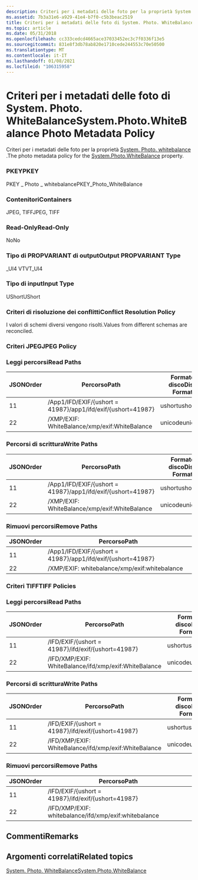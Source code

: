 ```yaml
---
description: Criteri per i metadati delle foto per la proprietà System. Photo. WhiteBalance.
ms.assetid: 7b3a31e6-a929-41e4-b7f0-c5b3beac2519
title: Criteri per i metadati delle foto di System. Photo. WhiteBalance
ms.topic: article
ms.date: 05/31/2018
ms.openlocfilehash: cc333cedcd4665ace37033452ec3c7f0336f13e5
ms.sourcegitcommit: 831e8f3db78ab820e1710cede244553c70e50500
ms.translationtype: MT
ms.contentlocale: it-IT
ms.lasthandoff: 01/08/2021
ms.locfileid: "106315958"
---
```

# <a name="systemphotowhitebalance-photo-metadata-policy"></a><span data-ttu-id="abc80-103">Criteri per i metadati delle foto di System. Photo. WhiteBalance</span><span class="sxs-lookup"><span data-stu-id="abc80-103">System.Photo.WhiteBalance Photo Metadata Policy</span></span>

<span data-ttu-id="abc80-104">Criteri per i metadati delle foto per la proprietà [System. Photo. whitebalance](../properties/props-system-photo-whitebalance.md) .</span><span class="sxs-lookup"><span data-stu-id="abc80-104">The photo metadata policy for the [System.Photo.WhiteBalance](../properties/props-system-photo-whitebalance.md) property.</span></span>

### <a name="pkey"></a><span data-ttu-id="abc80-105">PKEY</span><span class="sxs-lookup"><span data-stu-id="abc80-105">PKEY</span></span>

<span data-ttu-id="abc80-106">PKEY \_ Photo \_ whitebalance</span><span class="sxs-lookup"><span data-stu-id="abc80-106">PKEY\_Photo\_WhiteBalance</span></span>

### <a name="containers"></a><span data-ttu-id="abc80-107">Contenitori</span><span class="sxs-lookup"><span data-stu-id="abc80-107">Containers</span></span>

<span data-ttu-id="abc80-108">JPEG, TIFF</span><span class="sxs-lookup"><span data-stu-id="abc80-108">JPEG, TIFF</span></span>

### <a name="read-only"></a><span data-ttu-id="abc80-109">Read-Only</span><span class="sxs-lookup"><span data-stu-id="abc80-109">Read-Only</span></span>

<span data-ttu-id="abc80-110">No</span><span class="sxs-lookup"><span data-stu-id="abc80-110">No</span></span>

### <a name="output-propvariant-type"></a><span data-ttu-id="abc80-111">Tipo di PROPVARIANT di output</span><span class="sxs-lookup"><span data-stu-id="abc80-111">Output PROPVARIANT Type</span></span>

<span data-ttu-id="abc80-112">\_UI4 VT</span><span class="sxs-lookup"><span data-stu-id="abc80-112">VT\_UI4</span></span>

### <a name="input-type"></a><span data-ttu-id="abc80-113">Tipo di input</span><span class="sxs-lookup"><span data-stu-id="abc80-113">Input Type</span></span>

<span data-ttu-id="abc80-114">UShort</span><span class="sxs-lookup"><span data-stu-id="abc80-114">UShort</span></span>

### <a name="conflict-resolution-policy"></a><span data-ttu-id="abc80-115">Criteri di risoluzione dei conflitti</span><span class="sxs-lookup"><span data-stu-id="abc80-115">Conflict Resolution Policy</span></span>

<span data-ttu-id="abc80-116">I valori di schemi diversi vengono risolti.</span><span class="sxs-lookup"><span data-stu-id="abc80-116">Values from different schemas are reconciled.</span></span>

### <a name="jpeg-policy"></a><span data-ttu-id="abc80-117">Criteri JPEG</span><span class="sxs-lookup"><span data-stu-id="abc80-117">JPEG Policy</span></span>

### <a name="read-paths"></a><span data-ttu-id="abc80-118">Leggi percorsi</span><span class="sxs-lookup"><span data-stu-id="abc80-118">Read Paths</span></span>



| <span data-ttu-id="abc80-119">JSON</span><span class="sxs-lookup"><span data-stu-id="abc80-119">Order</span></span> | <span data-ttu-id="abc80-120">Percorso</span><span class="sxs-lookup"><span data-stu-id="abc80-120">Path</span></span>                          | <span data-ttu-id="abc80-121">Formato disco</span><span class="sxs-lookup"><span data-stu-id="abc80-121">Disk Format</span></span> |
|-------|-------------------------------|-------------|
| <span data-ttu-id="abc80-122">1</span><span class="sxs-lookup"><span data-stu-id="abc80-122">1</span></span>     | <span data-ttu-id="abc80-123">/App1/IFD/EXIF/{ushort = 41987}</span><span class="sxs-lookup"><span data-stu-id="abc80-123">/app1/ifd/exif/{ushort=41987}</span></span> | <span data-ttu-id="abc80-124">ushort</span><span class="sxs-lookup"><span data-stu-id="abc80-124">ushort</span></span>      |
| <span data-ttu-id="abc80-125">2</span><span class="sxs-lookup"><span data-stu-id="abc80-125">2</span></span>     | <span data-ttu-id="abc80-126">/XMP/EXIF: WhiteBalance</span><span class="sxs-lookup"><span data-stu-id="abc80-126">/xmp/exif:WhiteBalance</span></span>        | <span data-ttu-id="abc80-127">unicode</span><span class="sxs-lookup"><span data-stu-id="abc80-127">unicode</span></span>     |



 

### <a name="write-paths"></a><span data-ttu-id="abc80-128">Percorsi di scrittura</span><span class="sxs-lookup"><span data-stu-id="abc80-128">Write Paths</span></span>



| <span data-ttu-id="abc80-129">JSON</span><span class="sxs-lookup"><span data-stu-id="abc80-129">Order</span></span> | <span data-ttu-id="abc80-130">Percorso</span><span class="sxs-lookup"><span data-stu-id="abc80-130">Path</span></span>                          | <span data-ttu-id="abc80-131">Formato disco</span><span class="sxs-lookup"><span data-stu-id="abc80-131">Disk Format</span></span> |
|-------|-------------------------------|-------------|
| <span data-ttu-id="abc80-132">1</span><span class="sxs-lookup"><span data-stu-id="abc80-132">1</span></span>     | <span data-ttu-id="abc80-133">/App1/IFD/EXIF/{ushort = 41987}</span><span class="sxs-lookup"><span data-stu-id="abc80-133">/app1/ifd/exif/{ushort=41987}</span></span> | <span data-ttu-id="abc80-134">ushort</span><span class="sxs-lookup"><span data-stu-id="abc80-134">ushort</span></span>      |
| <span data-ttu-id="abc80-135">2</span><span class="sxs-lookup"><span data-stu-id="abc80-135">2</span></span>     | <span data-ttu-id="abc80-136">/XMP/EXIF: WhiteBalance</span><span class="sxs-lookup"><span data-stu-id="abc80-136">/xmp/exif:WhiteBalance</span></span>        | <span data-ttu-id="abc80-137">unicode</span><span class="sxs-lookup"><span data-stu-id="abc80-137">unicode</span></span>     |



 

### <a name="remove-paths"></a><span data-ttu-id="abc80-138">Rimuovi percorsi</span><span class="sxs-lookup"><span data-stu-id="abc80-138">Remove Paths</span></span>



| <span data-ttu-id="abc80-139">JSON</span><span class="sxs-lookup"><span data-stu-id="abc80-139">Order</span></span> | <span data-ttu-id="abc80-140">Percorso</span><span class="sxs-lookup"><span data-stu-id="abc80-140">Path</span></span>                          |
|-------|-------------------------------|
| <span data-ttu-id="abc80-141">1</span><span class="sxs-lookup"><span data-stu-id="abc80-141">1</span></span>     | <span data-ttu-id="abc80-142">/App1/IFD/EXIF/{ushort = 41987}</span><span class="sxs-lookup"><span data-stu-id="abc80-142">/app1/ifd/exif/{ushort=41987}</span></span> |
| <span data-ttu-id="abc80-143">2</span><span class="sxs-lookup"><span data-stu-id="abc80-143">2</span></span>     | <span data-ttu-id="abc80-144">/XMP/EXIF: whitebalance</span><span class="sxs-lookup"><span data-stu-id="abc80-144">/xmp/exif:whitebalance</span></span>        |



 

### <a name="tiff-policies"></a><span data-ttu-id="abc80-145">Criteri TIFF</span><span class="sxs-lookup"><span data-stu-id="abc80-145">TIFF Policies</span></span>

### <a name="read-paths"></a><span data-ttu-id="abc80-146">Leggi percorsi</span><span class="sxs-lookup"><span data-stu-id="abc80-146">Read Paths</span></span>



| <span data-ttu-id="abc80-147">JSON</span><span class="sxs-lookup"><span data-stu-id="abc80-147">Order</span></span> | <span data-ttu-id="abc80-148">Percorso</span><span class="sxs-lookup"><span data-stu-id="abc80-148">Path</span></span>                       | <span data-ttu-id="abc80-149">Formato disco</span><span class="sxs-lookup"><span data-stu-id="abc80-149">Disk Format</span></span> |
|-------|----------------------------|-------------|
| <span data-ttu-id="abc80-150">1</span><span class="sxs-lookup"><span data-stu-id="abc80-150">1</span></span>     | <span data-ttu-id="abc80-151">/IFD/EXIF/{ushort = 41987}</span><span class="sxs-lookup"><span data-stu-id="abc80-151">/ifd/exif/{ushort=41987}</span></span>   | <span data-ttu-id="abc80-152">ushort</span><span class="sxs-lookup"><span data-stu-id="abc80-152">ushort</span></span>      |
| <span data-ttu-id="abc80-153">2</span><span class="sxs-lookup"><span data-stu-id="abc80-153">2</span></span>     | <span data-ttu-id="abc80-154">/IFD/XMP/EXIF: WhiteBalance</span><span class="sxs-lookup"><span data-stu-id="abc80-154">/ifd/xmp/exif:WhiteBalance</span></span> | <span data-ttu-id="abc80-155">unicode</span><span class="sxs-lookup"><span data-stu-id="abc80-155">unicode</span></span>     |



 

### <a name="write-paths"></a><span data-ttu-id="abc80-156">Percorsi di scrittura</span><span class="sxs-lookup"><span data-stu-id="abc80-156">Write Paths</span></span>



| <span data-ttu-id="abc80-157">JSON</span><span class="sxs-lookup"><span data-stu-id="abc80-157">Order</span></span> | <span data-ttu-id="abc80-158">Percorso</span><span class="sxs-lookup"><span data-stu-id="abc80-158">Path</span></span>                       | <span data-ttu-id="abc80-159">Formato disco</span><span class="sxs-lookup"><span data-stu-id="abc80-159">Disk Format</span></span> |
|-------|----------------------------|-------------|
| <span data-ttu-id="abc80-160">1</span><span class="sxs-lookup"><span data-stu-id="abc80-160">1</span></span>     | <span data-ttu-id="abc80-161">/IFD/EXIF/{ushort = 41987}</span><span class="sxs-lookup"><span data-stu-id="abc80-161">/ifd/exif/{ushort=41987}</span></span>   | <span data-ttu-id="abc80-162">ushort</span><span class="sxs-lookup"><span data-stu-id="abc80-162">ushort</span></span>      |
| <span data-ttu-id="abc80-163">2</span><span class="sxs-lookup"><span data-stu-id="abc80-163">2</span></span>     | <span data-ttu-id="abc80-164">/IFD/XMP/EXIF: WhiteBalance</span><span class="sxs-lookup"><span data-stu-id="abc80-164">/ifd/xmp/exif:WhiteBalance</span></span> | <span data-ttu-id="abc80-165">unicode</span><span class="sxs-lookup"><span data-stu-id="abc80-165">unicode</span></span>     |



 

### <a name="remove-paths"></a><span data-ttu-id="abc80-166">Rimuovi percorsi</span><span class="sxs-lookup"><span data-stu-id="abc80-166">Remove Paths</span></span>



| <span data-ttu-id="abc80-167">JSON</span><span class="sxs-lookup"><span data-stu-id="abc80-167">Order</span></span> | <span data-ttu-id="abc80-168">Percorso</span><span class="sxs-lookup"><span data-stu-id="abc80-168">Path</span></span>                       |
|-------|----------------------------|
| <span data-ttu-id="abc80-169">1</span><span class="sxs-lookup"><span data-stu-id="abc80-169">1</span></span>     | <span data-ttu-id="abc80-170">/IFD/EXIF/{ushort = 41987}</span><span class="sxs-lookup"><span data-stu-id="abc80-170">/ifd/exif/{ushort=41987}</span></span>   |
| <span data-ttu-id="abc80-171">2</span><span class="sxs-lookup"><span data-stu-id="abc80-171">2</span></span>     | <span data-ttu-id="abc80-172">/IFD/XMP/EXIF: whitebalance</span><span class="sxs-lookup"><span data-stu-id="abc80-172">/ifd/xmp/exif:whitebalance</span></span> |



 

## <a name="remarks"></a><span data-ttu-id="abc80-173">Commenti</span><span class="sxs-lookup"><span data-stu-id="abc80-173">Remarks</span></span>

## <a name="related-topics"></a><span data-ttu-id="abc80-174">Argomenti correlati</span><span class="sxs-lookup"><span data-stu-id="abc80-174">Related topics</span></span>

<dl> <dt>

[<span data-ttu-id="abc80-175">System. Photo. WhiteBalance</span><span class="sxs-lookup"><span data-stu-id="abc80-175">System.Photo.WhiteBalance</span></span>](../properties/props-system-photo-whitebalance.md)
</dt> </dl>

 

 
